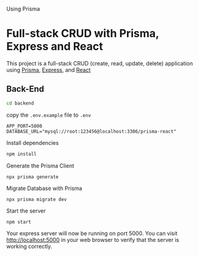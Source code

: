Using Prisma

# Full-stack CRUD with Prisma, Express and React

This project is a full-stack CRUD (create, read, update, delete) application using [Prisma](https://www.prisma.io/), [Express](https://expressjs.com), and [React](https://reactjs.org)

## Back-End

```bash
cd backend
```

copy the `.env.example` file to `.env`

```
APP_PORT=5000
DATABASE_URL="mysql://root:123456@localhost:3306/prisma-react"
```

Install dependencies

```bash
npm install
```

Generate the Prisma Client

```
npx prisma generate
```

Migrate Database with Prisma

```
npx prisma migrate dev
```

Start the server

```bash
npm start
```

Your express server will now be running on port 5000. You can visit [http://localhost:5000](http://localhost:5000) in your web browser to verify that the server is working correctly.